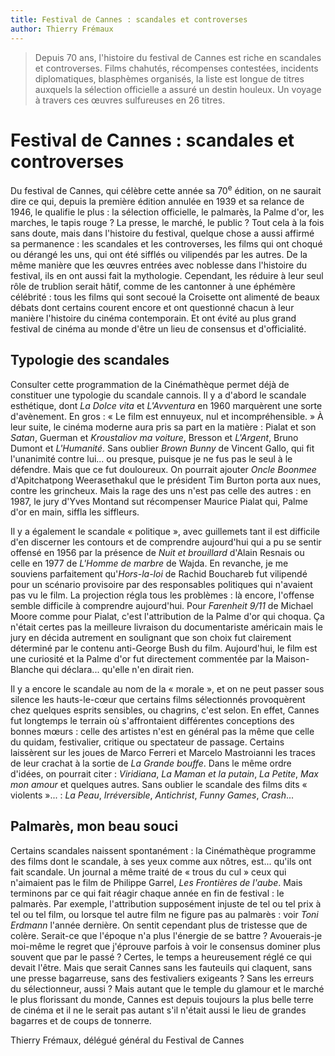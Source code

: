 ```yaml
---
title: Festival de Cannes : scandales et controverses
author: Thierry Frémaux
---
```


> Depuis 70 ans, l'histoire du festival de Cannes est riche en scandales et controverses. Films chahutés, récompenses contestées, incidents diplomatiques, blasphèmes organisés, la liste est longue de titres auxquels la sélection officielle a assuré un destin houleux. Un voyage à travers ces œuvres sulfureuses en 26 titres.

# Festival de Cannes : scandales et controverses

Du festival de Cannes, qui célèbre cette année sa 70<sup>e</sup> édition, on ne saurait dire ce qui, depuis la première édition annulée en 1939 et sa relance de 1946, le qualifie le plus : la sélection officielle, le palmarès, la Palme d'or, les marches, le tapis rouge ? La presse, le marché, le public ? Tout cela à la fois sans doute, mais dans l'histoire du festival, quelque chose a aussi affirmé sa permanence : les scandales et les controverses, les films qui ont choqué ou dérangé les uns, qui ont été sifflés ou vilipendés par les autres. De la même manière que les œuvres entrées avec noblesse dans l'histoire du festival, ils en ont aussi fait la mythologie. Cependant, les réduire à leur seul rôle de trublion serait hâtif, comme de les cantonner à une éphémère célébrité : tous les films qui sont secoué la Croisette ont alimenté de beaux débats dont certains courent encore et ont questionné chacun à leur manière l'histoire du cinéma contemporain. Et ont évité au plus grand festival de cinéma au monde d'être un lieu de consensus et d'officialité.

## Typologie des scandales

Consulter cette programmation de la Cinémathèque permet déjà de constituer une typologie du scandale cannois. Il y a d'abord le scandale esthétique, dont _La Dolce vita_ et _L'Avventura_ en 1960 marquèrent une sorte d'avènement. En gros : « Le film est ennuyeux, nul et incompréhensible. » À leur suite, le cinéma moderne aura pris sa part en la matière : Pialat et son _Satan_, Guerman et _Kroustaliov ma voiture_, Bresson et _L'Argent_, Bruno Dumont et _L'Humanité_. Sans oublier _Brown Bunny_ de Vincent Gallo, qui fit l'unanimité contre lui... ou presque, puisque je ne fus pas le seul à le défendre. Mais que ce fut douloureux. On pourrait ajouter _Oncle Boonmee_ d'Apitchatpong Weerasethakul que le président Tim Burton porta aux nues, contre les grincheux. Mais la rage des uns n'est pas celle des autres : en 1987, le jury d'Yves Montand sut récompenser Maurice Pialat qui, Palme d'or en main, siffla les siffleurs.

Il y a également le scandale « politique », avec guillemets tant il est difficile d'en discerner les contours et de comprendre aujourd'hui qui a pu se sentir offensé en 1956 par la présence de _Nuit et brouillard_ d'Alain Resnais ou celle en 1977 de _L'Homme de marbre_ de Wajda. En revanche, je me souviens parfaitement qu'_Hors-la-loi_ de Rachid Bouchareb fut vilipendé pour un scénario provisoire par des responsables politiques qui n'avaient pas vu le film. La projection régla tous les problèmes : là encore, l'offense semble difficile à comprendre aujourd'hui. Pour _Farenheit 9/11_ de Michael Moore comme pour Pialat, c'est l'attribution de la Palme d'or qui choqua. Ça n'était certes pas la meilleure livraison du documentariste américain mais le jury en décida autrement en soulignant que son choix fut clairement déterminé par le contenu anti-George Bush du film. Aujourd'hui, le film est une curiosité et la Palme d'or fut directement commentée par la Maison-Blanche qui déclara... qu'elle n'en dirait rien.

Il y a encore le scandale au nom de la « morale », et on ne peut passer sous silence les hauts-le-cœur que certains films sélectionnés provoquèrent chez quelques esprits sensibles, ou chagrins, c'est selon. En effet, Cannes fut longtemps le terrain où s'affrontaient différentes conceptions des bonnes mœurs : celle des artistes n'est en général pas la même que celle du quidam, festivalier, critique ou spectateur de passage. Certains laissèrent sur les joues de Marco Ferreri et Marcelo Mastroianni les traces de leur crachat à la sortie de _La Grande bouffe_. Dans le même ordre d'idées, on pourrait citer : _Viridiana_, _La Maman et la putain_, _La Petite_, _Max mon amour_ et quelques autres. Sans oublier le scandale des films dits « violents »... : _La Peau_, _Irréversible_, _Antichrist_, _Funny Games_, _Crash_...

## Palmarès, mon beau souci

Certains scandales naissent spontanément : la Cinémathèque programme des films dont le scandale, à ses yeux comme aux nôtres, est... qu'ils ont fait scandale. Un journal a même traité de « trous du cul » ceux qui n'aimaient pas le film de Philippe Garrel, _Les Frontières de l'aube_. Mais terminons par ce qui fait réagir chaque année en fin de festival : le palmarès. Par exemple, l'attribution supposément injuste de tel ou tel prix à tel ou tel film, ou lorsque tel autre film ne figure pas au palmarès : voir _Toni Erdmann_ l'année dernière. On sentit cependant plus de tristesse que de colère. Serait-ce que l'époque n'a plus l'énergie de se battre ? Avouerais-je moi-même le regret que j'éprouve parfois à voir le consensus dominer plus souvent que par le passé ? Certes, le temps a heureusement réglé ce qui devait l'être. Mais que serait Cannes sans les fauteuils qui claquent, sans une presse bagarreuse, sans des festivaliers exigeants ? Sans les erreurs du sélectionneur, aussi ? Mais autant que le temple du glamour et le marché le plus florissant du monde, Cannes est depuis toujours la plus belle terre de cinéma et il ne le serait pas autant s'il n'était aussi le lieu de grandes bagarres et de coups de tonnerre.

Thierry Frémaux, délégué général du Festival de Cannes

